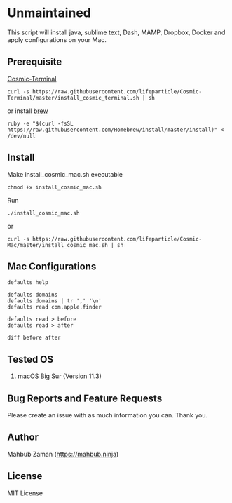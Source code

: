 # Unmaintained

This script will install java, sublime text, Dash, MAMP, Dropbox, Docker and apply configurations on your Mac.

## Prerequisite
[Cosmic-Terminal](https://github.com/lifeparticle/Cosmic-Terminal)
```
curl -s https://raw.githubusercontent.com/lifeparticle/Cosmic-Terminal/master/install_cosmic_terminal.sh | sh
```
or install [brew](https://brew.sh)
```
ruby -e "$(curl -fsSL https://raw.githubusercontent.com/Homebrew/install/master/install)" < /dev/null
````

## Install

Make install_cosmic_mac.sh executable
```
chmod +x install_cosmic_mac.sh
```

Run
```
./install_cosmic_mac.sh
```

or

```
curl -s https://raw.githubusercontent.com/lifeparticle/Cosmic-Mac/master/install_cosmic_mac.sh | sh
```
## Mac Configurations
```
defaults help

defaults domains
defaults domains | tr ',' '\n'
defaults read com.apple.finder

defaults read > before
defaults read > after

diff before after
```

## Tested OS
1. macOS Big Sur (Version 11.3)

## Bug Reports and Feature Requests
Please create an issue with as much information you can. Thank you.

## Author
Mahbub Zaman (https://mahbub.ninja)

## License
MIT License
